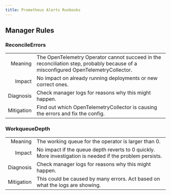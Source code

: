 ```yaml
---
title: Prometheus Alerts Runbooks
---
```


## Manager Rules

### ReconcileErrors

|            |                                                                                                                                                   |
| ---------: | ------------------------------------------------------------------------------------------------------------------------------------------------- |
|    Meaning | The OpenTelemetry Operator cannot succeed in the reconciliation step, probably because of a misconfigured OpenTelemetryCollector. |
|     Impact | No impact on already running deployments or new correct ones.                                                                     |
|  Diagnosis | Check manager logs for reasons why this might happen.                                                                             |
| Mitigation | Find out which OpenTelemetryCollector is causing the errors and fix the config.                                                   |

### WorkqueueDepth

|            |                                                                                                                                          |
| ---------: | ---------------------------------------------------------------------------------------------------------------------------------------- |
|    Meaning | The working queue for the operator is larger than 0.                                                                     |
|     Impact | No impact if the queue depth reverts to 0 quickly. More investigation is needed if the problem persists. |
|  Diagnosis | Check manager logs for reasons why this might happen.                                                                    |
| Mitigation | This could be caused by many errors. Act based on what the logs are showing.                             |

